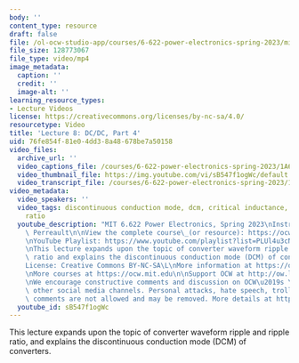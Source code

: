 ```yaml
---
body: ''
content_type: resource
draft: false
file: /ol-ocw-studio-app/courses/6-622-power-electronics-spring-2023/mit6_622s23_lecture_08_360p_16_9.mp4
file_size: 128773067
file_type: video/mp4
image_metadata:
  caption: ''
  credit: ''
  image-alt: ''
learning_resource_types:
- Lecture Videos
license: https://creativecommons.org/licenses/by-nc-sa/4.0/
resourcetype: Video
title: 'Lecture 8: DC/DC, Part 4'
uid: 76fe854f-81e0-4dd3-8a48-678be7a50158
video_files:
  archive_url: ''
  video_captions_file: /courses/6-622-power-electronics-spring-2023/1A68WpTg5HKQb6ysT1n9RY8cLaFZF7NDE_transcript.webvtt
  video_thumbnail_file: https://img.youtube.com/vi/sB547f1ogWc/default.jpg
  video_transcript_file: /courses/6-622-power-electronics-spring-2023/1A68WpTg5HKQb6ysT1n9RY8cLaFZF7NDE_transcript.pdf
video_metadata:
  video_speakers: ''
  video_tags: discontinuous conduction mode, dcm, critical inductance, voltage conversion
    ratio
  youtube_description: "MIT 6.622 Power Electronics, Spring 2023\nInstructor: David\
    \ Perreault\n\nView the complete course\_(or resource): https://ocw.mit.edu/courses/6-622-power-electronics-spring-2023/\L\
    \nYouTube Playlist: https://www.youtube.com/playlist?list=PLUl4u3cNGP62UTc77mJoubhDELSC8lfR0\n\
    \nThis lecture expands upon the topic of converter waveform ripple and ripple\
    \ ratio and explains the discontinuous conduction mode (DCM) of converters.\n\n\
    License: Creative Commons BY-NC-SA\L\nMore information at https://ocw.mit.edu/terms\L\
    \nMore courses at https://ocw.mit.edu\n\nSupport OCW at http://ow.ly/a1If50zVRlQ\n\
    \nWe encourage constructive comments and discussion on OCW\u2019s YouTube and\
    \ other social media channels. Personal attacks, hate speech, trolling, and inappropriate\
    \ comments are not allowed and may be removed. More details at https://ocw.mit.edu/comments."
  youtube_id: sB547f1ogWc
---
```

This lecture expands upon the topic of converter waveform ripple and ripple ratio, and explains the discontinuous conduction mode (DCM) of converters.